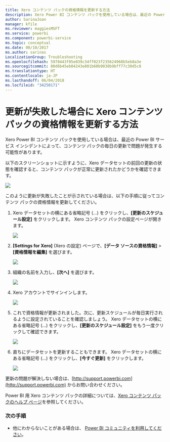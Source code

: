 ```yaml
---
title: Xero コンテンツ パックの資格情報を更新する方法
description: Xero Power BI コンテンツ パックを使用している場合は、最近の Power BI サービス インシデントによって、コンテンツ パックの毎日の更新で問題が発生する可能性があります。
author: SarinaJoan
manager: kfile
ms.reviewer: maggiesMSFT
ms.service: powerbi
ms.component: powerbi-service
ms.topic: conceptual
ms.date: 08/10/2017
ms.author: sarinas
LocalizationGroup: Troubleshooting
ms.openlocfilehash: 5978443f05e039c34ff023f235624968b5eb8a3e
ms.sourcegitcommit: 80d6b45eb84243e801b60b9038b9bff77c30d5c8
ms.translationtype: HT
ms.contentlocale: ja-JP
ms.lasthandoff: 06/04/2018
ms.locfileid: "34250171"
---
```

# <a name="how-to-refresh-your-xero-content-pack-credentials-if-refresh-failed"></a>更新が失敗した場合に Xero コンテンツ パックの資格情報を更新する方法
Xero Power BI コンテンツ パックを使用している場合は、最近の Power BI サービス インシデントによって、コンテンツ パックの毎日の更新で問題が発生する可能性があります。

以下のスクリーンショットに示すように、Xero データセットの前回の更新の状態を確認すると、コンテンツ パックが正常に更新されたかどうかを確認できます。

![](media/service-refresh-xero-credentials/powerbi-xero-refresh-failed.png)

このように更新が失敗したことが示されている場合は、以下の手順に従ってコンテンツ パックの資格情報を更新してください。

1. Xero データセットの横にある省略記号 (...) をクリックし、**[更新のスケジュール設定]** をクリックします。 Xero コンテンツ パックの設定ページが開きます。
   
    ![](media/service-refresh-xero-credentials/powerbi-xero-schedule-refresh.png)
2. **[Settings for Xero]** (Xero の設定) ページで、**[データ ソースの資格情報]** > **[資格情報を編集]** を選びます。
   
    ![](media/service-refresh-xero-credentials/powerbi-xero-settings-page.png)
3. 組織の名前を入力し、**[次へ]** を選びます。
   
    ![](media/service-refresh-xero-credentials/powerbi-xero-configure.png)
4. Xero アカウントでサインインします。
   
    ![](media/service-refresh-xero-credentials/powerbi-xero-welcome.png)
5. これで資格情報が更新されました。次に、更新スケジュールが毎日実行されるように設定されていることを確認しましょう。 Xero データセットの横にある省略記号 (...) をクリックし、**[更新のスケジュール設定]** をもう一度クリックして確認できます。
   
    ![](media/service-refresh-xero-credentials/powerbi-xero-refresh-schedule.png)
6. 直ちにデータセットを更新することもできます。 Xero データセットの横にある省略記号 (...) をクリックし、**[今すぐ更新]** をクリックします。
   
    ![](media/service-refresh-xero-credentials/powerbi-xero-refresh-now.png)

更新の問題が解決しない場合は、[http://support.powerbi.com](http://support.powerbi.com) からお問い合わせください。 

Power BI 用 Xero コンテンツ パックの詳細については、[Xero コンテンツ パックのヘルプ ページ](service-connect-to-xero.md)を参照してください。

### <a name="next-steps"></a>次の手順
* 他にわからないことがある場合は、 [Power BI コミュニティを利用してください](http://community.powerbi.com/)。

